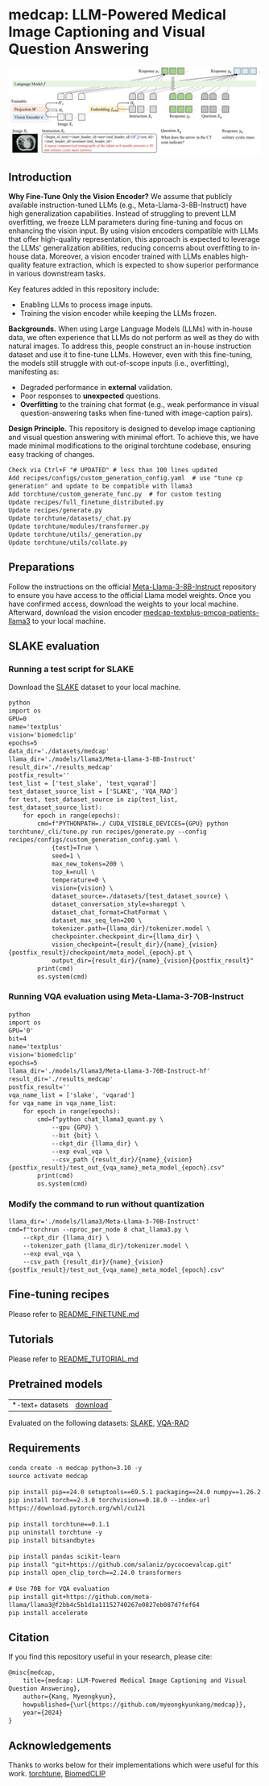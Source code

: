 # medcap: LLM-Powered Medical Image Captioning and Visual Question Answering

<img src="diagram.jpg">

## Introduction

**Why Fine-Tune Only the Vision Encoder?**
We assume that publicly available instruction-tuned LLMs (e.g., Meta-Llama-3-8B-Instruct) have high generalization capabilities.
Instead of struggling to prevent LLM overfitting, we freeze LLM parameters during fine-tuning and focus on enhancing the vision input.
By using vision encoders compatible with LLMs that offer high-quality representation, this approach is expected to leverage the LLMs' generalization abilities, reducing concerns about overfitting to in-house data.
Moreover, a vision encoder trained with LLMs enables high-quality feature extraction, which is expected to show superior performance in various downstream tasks.

Key features added in this repository include:
- Enabling LLMs to process image inputs.
- Training the vision encoder while keeping the LLMs frozen.

**Backgrounds.**
When using Large Language Models (LLMs) with in-house data, we often experience that LLMs do not perform as well as they do with natural images.
To address this, people construct an in-house instruction dataset and use it to fine-tune LLMs.
However, even with this fine-tuning, the models still struggle with out-of-scope inputs (i.e., overfitting), manifesting as:
- Degraded performance in **external** validation.
- Poor responses to **unexpected** questions.
- **Overfitting** to the training chat format (e.g., weak performance in visual question-answering tasks when fine-tuned with image-caption pairs).

**Design Principle.**
This repository is designed to develop image captioning and visual question answering with minimal effort.
To achieve this, we have made minimal modifications to the original torchtune codebase, ensuring easy tracking of changes.

```
Check via Ctrl+F "# UPDATED" # less than 100 lines updated
Add recipes/configs/custom_generation_config.yaml  # use "tune cp generation" and update to be compatible with llama3
Add torchtune/custom_generate_func.py  # for custom testing
Update recipes/full_finetune_distributed.py
Update recipes/generate.py
Update torchtune/datasets/_chat.py
Update torchtune/modules/transformer.py
Update torchtune/utils/_generation.py
Update torchtune/utils/collate.py 
```

## Preparations

Follow the instructions on the official [Meta-Llama-3-8B-Instruct](https://huggingface.co/meta-llama/Meta-Llama-3-8B-Instruct) repository to ensure you have access to the official Llama model weights.
Once you have confirmed access, download the weights to your local machine.
Afterward, download the vision encoder [medcap-textplus-pmcoa-patients-llama3](https://huggingface.co/myeongkyunkang/medcap-textplus-pmcoa-patients-llama3) to your local machine.

## SLAKE evaluation

### Running a test script for SLAKE

Download the [SLAKE](https://www.med-vqa.com/slake/) dataset to your local machine.

```
python
import os
GPU=0
name='textplus'
vision='biomedclip'
epochs=5
data_dir='./datasets/medcap'
llama_dir='./models/llama3/Meta-Llama-3-8B-Instruct'
result_dir='./results_medcap'
postfix_result=''
test_list = ['test_slake', 'test_vqarad']
test_dataset_source_list = ['SLAKE', 'VQA_RAD']
for test, test_dataset_source in zip(test_list, test_dataset_source_list):
    for epoch in range(epochs):
        cmd=f"PYTHONPATH=./ CUDA_VISIBLE_DEVICES={GPU} python torchtune/_cli/tune.py run recipes/generate.py --config recipes/configs/custom_generation_config.yaml \
            {test}=True \
            seed=1 \
            max_new_tokens=200 \
            top_k=null \
            temperature=0 \
            vision={vision} \
            dataset_source=./datasets/{test_dataset_source} \
            dataset_conversation_style=sharegpt \
            dataset_chat_format=ChatFormat \
            dataset_max_seq_len=200 \
            tokenizer.path={llama_dir}/tokenizer.model \
            checkpointer.checkpoint_dir={llama_dir} \
            vision_checkpoint={result_dir}/{name}_{vision}{postfix_result}/checkpoint/meta_model_{epoch}.pt \
            output_dir={result_dir}/{name}_{vision}{postfix_result}"
        print(cmd)
        os.system(cmd)
```

### Running VQA evaluation using Meta-Llama-3-70B-Instruct

```
python
import os
GPU='0'
bit=4
name='textplus'
vision='biomedclip'
epochs=5
llama_dir='./models/llama3/Meta-Llama-3-70B-Instruct-hf'
result_dir='./results_medcap'
postfix_result=''
vqa_name_list = ['slake', 'vqarad']
for vqa_name in vqa_name_list:
    for epoch in range(epochs):
        cmd=f"python chat_llama3_quant.py \
            --gpu {GPU} \
            --bit {bit} \
            --ckpt_dir {llama_dir} \
            --exp eval_vqa \
            --csv_path {result_dir}/{name}_{vision}{postfix_result}/test_out_{vqa_name}_meta_model_{epoch}.csv"
        print(cmd)
        os.system(cmd)
```

### Modify the command to run without quantization

```
llama_dir='./models/llama3/Meta-Llama-3-70B-Instruct'
cmd=f"torchrun --nproc_per_node 8 chat_llama3.py \
    --ckpt_dir {llama_dir} \
    --tokenizer_path {llama_dir}/tokenizer.model \
    --exp eval_vqa \
    --csv_path {result_dir}/{name}_{vision}{postfix_result}/test_out_{vqa_name}_meta_model_{epoch}.csv"
```

## Fine-tuning recipes

Please refer to [README_FINETUNE.md](README_FINETUNE.md)

## Tutorials

Please refer to [README_TUTORIAL.md](README_TUTORIAL.md)

## Pretrained models

<table><tbody>
<tr><td>*-text+ datasets</td>
<td><a href="https://huggingface.co/myeongkyunkang/medcap-textplus-pmcoa-patients-llama3">download</a></td></tr>
</tbody></table>

Evaluated on the following datasets:
[SLAKE](https://www.med-vqa.com/slake/),
[VQA-RAD](https://osf.io/89kps/)

## Requirements

```
conda create -n medcap python=3.10 -y
source activate medcap

pip install pip==24.0 setuptools==69.5.1 packaging==24.0 numpy==1.26.2
pip install torch==2.3.0 torchvision==0.18.0 --index-url https://download.pytorch.org/whl/cu121

pip install torchtune==0.1.1
pip uninstall torchtune -y
pip install bitsandbytes

pip install pandas scikit-learn
pip install "git+https://github.com/salaniz/pycocoevalcap.git"
pip install open_clip_torch==2.24.0 transformers

# Use 70B for VQA evaluation
pip install git+https://github.com/meta-llama/llama3@f2bb4c5b1d1a11152740267e0827eb087d7fef64
pip install accelerate
```

## Citation

If you find this repository useful in your research, please cite:

```
@misc{medcap,
    title={medcap: LLM-Powered Medical Image Captioning and Visual Question Answering},
    author={Kang, Myeongkyun},
    howpublished={\url{https://github.com/myeongkyunkang/medcap}},
    year={2024}
}
```

## Acknowledgements

Thanks to works below for their implementations which were useful for this work.
[torchtune](https://github.com/pytorch/torchtune/tree/v0.1.1),
[BiomedCLIP](https://huggingface.co/microsoft/BiomedCLIP-PubMedBERT_256-vit_base_patch16_224)
